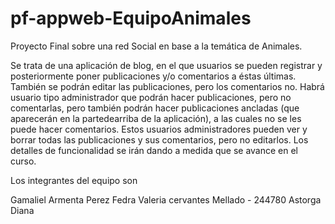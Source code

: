 # pf-appweb-EquipoAnimales
Proyecto Final sobre una red Social en base a la temática de Animales. 

Se trata de una aplicación de blog, en el que usuarios se pueden registrar y posteriormente poner
publicaciones y/o comentarios a éstas últimas. También se podrán editar las publicaciones, pero los
comentarios no. Habrá usuario tipo administrador que podrán hacer publicaciones, pero no comentarlas,
pero también podrán hacer publicaciones ancladas (que aparecerán en la partedearriba de la aplicación),
a las cuales no se les puede hacer comentarios.
Estos usuarios administradores pueden ver y borrar todas las publicaciones y sus comentarios, pero no editarlos.
Los detalles de funcionalidad se irán dando a medida que se avance en el curso. 


Los integrantes del equipo son

Gamaliel Armenta Perez
Fedra Valeria cervantes Mellado - 244780
Astorga
Diana
